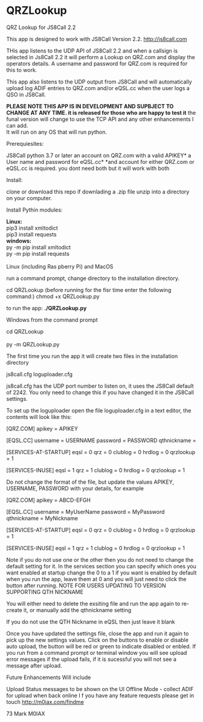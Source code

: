 # QRZLookup
QRZ Lookup for JS8Call 2.2


This app is designed to work with JS8Call Version 2.2. http://js8call.com

THis app listens to the UDP API of JS8Call 2.2 and when a callsign is selected in Js8Call 2.2 it will perform a Lookup on QRZ.com and display the operators details.
A username and password for QRZ.com is required for this to work.

This app also listens to the UDP output from JS8Call and will automatically upload log ADIF entries to QRZ.com and/or eQSL.cc when the user logs a QSO in JS8Call.

<strong>PLEASE NOTE THIS APP IS IN DEVELOPMENT AND SUPBJECT TO CHANGE AT ANY TIME. it is released for those who are happy to test it</strong>
the funal version will change to use the TCP API and any other enhancements I can add.
<br>
It will run on any OS that will run python.

Prerequiesites:

JS8Call
python 3.7 or later
an account on QRZ.com with a valid APIKEY*
a User name and password for eQSL.cc*
*and account for either QRZ.com or eQSL.cc is required. you dont need both but it will work with both

Install:

clone or download this repo if downlading a .zip file unzip into a directory on your computer.

Install Pythin modules:

<strong>Linux:</strong>
<br>
pip3 install xmltodict<br>
pip3 install requests
<br>
<strong>windows:</strong>
<br>
py -m pip install xmltodict<br>
py -m pip install requests
<br>
<br>
Linux (including Ras
pberry Pi) and MacOS

run a command prompt, change directory to the installation directory.

cd QRZLookup
(before running for the fisr time enter the following command:)
chmod +x QRZLookup.py<br>


to run the app: <strong>./QRZLookup.py</strong>

Windows from the command prompt

cd QRZLookup
<br>
<br>
py -m QRZLookup.py



The first time you run the app it will create two files in the installation directory

js8call.cfg
loguploader.cfg

js8call.cfg has the UDP port number to listen on, it uses the JS8Call default of 2242. You only need to change this if you have changed it in the JS8Call settings.

To set up the loguploader open the file loguploader.cfg in a text editor, the contents will look like this:

[QRZ.COM]
apikey = APIKEY

[EQSL.CC]
username = USERNAME
password = PASSWORD
qthnickname =

[SERVICES-AT-STARTUP]
eqsl = 0
qrz = 0
clublog = 0
hrdlog = 0
qrzlookup = 1

[SERVICES-INUSE]
eqsl = 1
qrz = 1
clublog = 0
hrdlog = 0
qrzlookup = 1

Do not change the format of the file, but update the values APIKEY, USERNAME, PASSWORD with your details, for example

[QRZ.COM]
apikey = ABCD-EFGH

[EQSL.CC]
username = MyUserName
password = MyPassword
qthnickname = MyNickname

[SERVICES-AT-STARTUP]
eqsl = 0
qrz = 0
clublog = 0
hrdlog = 0
qrzlookup = 1

[SERVICES-INUSE]
eqsl = 1
qrz = 1
clublog = 0
hrdlog = 0
qrzlookup = 1

Note if you do not use one or the other then you do not need to change the default setting for it. In the services section you can specify which ones you want enabled at startup change the 0 to a 1 if you want is enabled by default when you run the app, leave them at 0 and you will just need to click the button after running.
NOTE FOR USERS UPDATING TO VERSION SUPPORTING QTH NICKNAME

You will either need to delete the exsiting file and run the app again to re-create it, or manually add the qthnickname setting

If you do not use the QTH Nickname in eQSL then just leave it blank

Once you have updated the settings file, close the app and run it again to pick up the new settings values. Click on the buttons to enable or disable auto upload, the button will be red or green to indicate disabled or enbled. If you run from a command prompt or terminal window you will see upload error messages if the upload fails, if it is sucessful you will not see a message after upload.

Future Enhancements Will include

Upload Status messages to be shown on the UI
Offline Mode - collect ADIF for upload when back online
I
f you have any feature requests please get in touch http://m0iax.com/findme

73 Mark M0IAX
